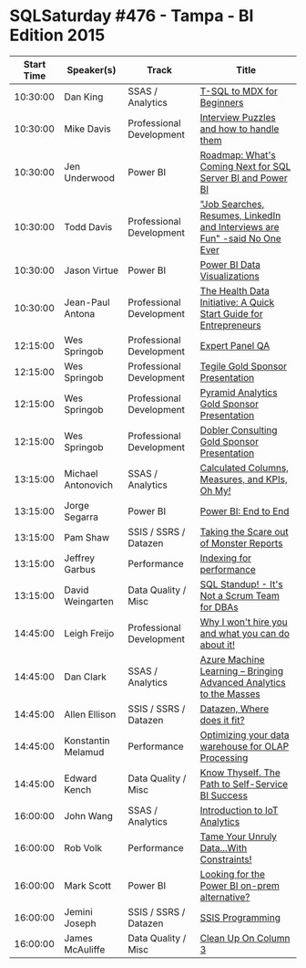# SQLSaturday #476 - Tampa - BI Edition 2015
Start Time|Speaker(s)|Track|Title
---|---|---|---
10:30:00|Dan King|SSAS / Analytics|[T-SQL to MDX for Beginners](39932.md)
10:30:00|Mike Davis|Professional Development|[Interview Puzzles and how to handle them](39991.md)
10:30:00|Jen Underwood|Power BI|[Roadmap: What's Coming Next for SQL Server BI and Power BI ](40677.md)
10:30:00|Todd Davis|Professional Development|["Job Searches, Resumes, LinkedIn and Interviews are Fun" -said No One Ever](40819.md)
10:30:00|Jason Virtue|Power BI|[Power BI Data Visualizations](41116.md)
10:30:00|Jean-Paul Antona|Professional Development|[The Health Data Initiative: A Quick Start Guide for Entrepreneurs](41693.md)
12:15:00|Wes Springob|Professional Development|[Expert Panel  QA](41817.md)
12:15:00|Wes Springob|Professional Development|[Tegile Gold Sponsor Presentation](41818.md)
12:15:00|Wes Springob|Professional Development|[Pyramid Analytics Gold Sponsor Presentation](41819.md)
12:15:00|Wes Springob|Professional Development|[Dobler Consulting Gold Sponsor Presentation](41820.md)
13:15:00|Michael Antonovich|SSAS / Analytics|[Calculated Columns, Measures, and KPIs, Oh My!](40328.md)
13:15:00|Jorge Segarra|Power BI|[Power BI: End to End](40652.md)
13:15:00|Pam Shaw|SSIS / SSRS / Datazen|[Taking the Scare out of Monster Reports](40836.md)
13:15:00|Jeffrey Garbus|Performance|[Indexing for performance](40969.md)
13:15:00|David Weingarten|Data Quality / Misc|[SQL Standup! - It's Not a Scrum Team for DBAs](41070.md)
14:45:00|Leigh Freijo|Professional Development|[Why I won't hire you and what you can do about it!](40198.md)
14:45:00|Dan Clark|SSAS / Analytics|[Azure Machine Learning – Bringing Advanced Analytics to the Masses](40538.md)
14:45:00|Allen Ellison|SSIS / SSRS / Datazen|[Datazen, Where does it fit?](40822.md)
14:45:00|Konstantin Melamud|Performance|[Optimizing your data warehouse for OLAP Processing](40829.md)
14:45:00|Edward Kench|Data Quality / Misc|[Know Thyself. The Path to Self-Service BI Success](41026.md)
16:00:00|John Wang|SSAS / Analytics|[Introduction to IoT Analytics](40707.md)
16:00:00|Rob Volk|Performance|[Tame Your Unruly Data...With Constraints!](40723.md)
16:00:00|Mark Scott|Power BI|[Looking for the Power BI on-prem alternative?](40807.md)
16:00:00|Jemini Joseph|SSIS / SSRS / Datazen|[SSIS Programming](40870.md)
16:00:00|James McAuliffe|Data Quality / Misc|[Clean Up On Column 3](40909.md)

